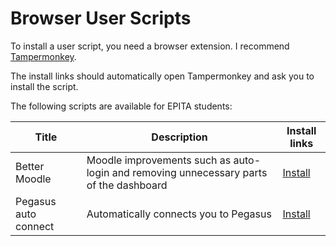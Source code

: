 # Browser User Scripts

To install a user script, you need a browser extension. I recommend [Tampermonkey](https://www.tampermonkey.net/).

The install links should automatically open Tampermonkey and ask you to install the script.

The following scripts are available for EPITA students:

| Title                | Description                                                                            | Install links                                                                                         |
| -------------------- | -------------------------------------------------------------------------------------- | ----------------------------------------------------------------------------------------------------- |
| Better Moodle        | Moodle improvements such as auto-login and removing unnecessary parts of the dashboard | [Install](https://github.com/Marty42780/UserScripts/raw/main/better-moodle.user.js)                   |
| Pegasus auto connect | Automatically connects you to Pegasus                                                  | [Install](https://raw.githubusercontent.com/Marty42780/UserScripts/main/pegasus-auto-connect.user.js) |
